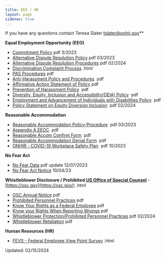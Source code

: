 ```yaml
---
title: EEO / HR
layout: page
sidenav: true
---
```


If you have any questions contact Teresa Slater [tslater@onhir.gov](mailto:tslater@onhir.gov?subject=EEO/HR%20question20from%20onhir.gov%20link)**

**Equal Employment Opportunity (EEO)**
*   [Commitment Policy]({{site.baseurl}}/assets/documents/eeo/EEO-Policy-Statement.pdf) pdf 3/2023
*   [Alternative Dispute Resolution Policy]({{site.baseurl}}/assets/documents/eeo/Alternative-Dispute-Resolution-Policy.pdf) pdf 03/2023
*   [Alternative Dispute Resolution Procedures]({{site.baseurl}}/assets/documents/eeo/Alternative_Dispute_Resolution_Procedures.pdf) pdf 02/2024
*   [Discrimination Complaint Process](EEO-DISCRIMINATION-COMPLAINT-PROCESS.html) .html
*   [PAS Procedures]({{site.baseurl}}/assets/documents/eeo/PAS.pdf)  pdf
*   [Anti-Harassment Policy and Procedures]({{site.baseurl}}/assets/documents/eeo/Harassment.pdf)  pdf
*   [Affirmative Action Statement of Policy]({{site.baseurl}}/assets/documents/eeo/Affirmative-Action-Statement-of-Policy.pdf) pdf
*   [Prevention of Harassment Policy]({{site.baseurl}}/assets/documents/policy/Prevention_of_Harassment_Policy.pdf)  pdf
*   [Diversity, Equity, Inclusion and Accessibility(DEIA) Policy]({{site.baseurl}}/assets/documents/policy/DEIA_Policy.pdf)  pdf
*   [Employment and Advancement of Individuals with Disabilities Policy]({{site.baseurl}}/assets/documents/policy/Individuals_with_Disabilities_Policy.pdf)  pdf
*   [Policy Statement on Equity Diversion Inclusion]({{site.baseurl}}/assets/documents/eeo/Policy_Statement_on_Equity_Diversion_Inc.pdf)  pdf  02/2024

**Reasonable Accommodation**
*   [Reasonable Accommodation Policy-Procedure]({{site.baseurl}}/assets/documents/policy/Reasonable_Accommodation_Policy-Procedures.pdf)  pdf  03/2023
*   [Appendix A EEOC]({{site.baseurl}}/assets/documents/policy/Appendix_A_EEOC.pdf)  pdf
*   [Reasonable Accom Confirm Form]({{site.baseurl}}/assets/documents/eeo/Reasonable_Accom_Confirm_Form.pdf)  pdf
*   [Reasonable Accommodation Denial Form]({{site.baseurl}}/assets/documents/eeo/Reasonable_Accommodation_Denial_Form.pdf)  pdf
*   [ONHIR - COVID-19 Workplace Safety Plan]({{site.baseurl}}/assets/documents/eeo/COVID-19_Workforce_Task_Force_Safety_Gidelines.pdf)  pdf 10/2023

**No Fear Act**

*   [No Fear Data]({{site.baseurl}}/assets/documents/eeo/No-FEAR-DATA.pdf) pdf update 12/07/2023  
*   [No Fear Act Notice]({{site.baseurl}}/assets/documents/eeo/No-Fear-Act-Notice.pdf) 10/04/23

**Whistleblower Disclosure / Prohibited**
**[US Office of Special Counsel](https://osc.gov "US Office of Special Counsel")** - [https://osc.gov](https://osc.gov/)  .html

*   [OSC Annual Notice]({{site.baseurl}}/assets/documents/eeo/OSC-Certification.pdf) pdf
*   [Prohibited Personnel Practices]({{site.baseurl}}/assets/documents/eeo/Prohibited%20Personnel%20Practices.pdf) pdf
*   [Know Your Rights as a Federal Employee]({{site.baseurl}}/assets/documents/eeo/Know%20Your%20Rights%20as%20a%20Federal%20Employee.pdf) pdf
*   [Know your Rights When Reporting Wrongs]({{site.baseurl}}/assets/documents/eeo/Know%20your%20Rights%20When%20Reporting%20Wrongs.pdf) pdf
*   [Whistleblower Protection/Prohibited Personnel Practices]({{site.baseurl}}/assets/documents/eeo/Whistleblower_Protection-Prohibited_Personnel_Practices.pdf) pdf  02/2024
*   [Whistleblower Retaliation]({{site.baseurl}}/assets/documents/eeo/Whistleblower%20Retaliation.pdf) pdf

**Human Resources (HR)**
*   [FEVS - Federal Employee View Point Survey](../employee-survey/index.html)  .html

Updated: 02/15/2024
